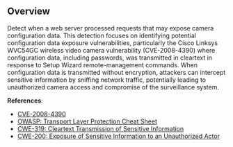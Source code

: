 ## Overview

Detect when a web server processed requests that may expose camera configuration data. This detection focuses on identifying potential configuration data exposure vulnerabilities, particularly the Cisco Linksys WVC54GC wireless video camera vulnerability (CVE-2008-4390) where configuration data, including passwords, was transmitted in cleartext in response to Setup Wizard remote-management commands. When configuration data is transmitted without encryption, attackers can intercept sensitive information by sniffing network traffic, potentially leading to unauthorized camera access and compromise of the surveillance system.

**References**:
- [CVE-2008-4390](https://cve.mitre.org/cgi-bin/cvename.cgi?name=CVE-2008-4390)
- [OWASP: Transport Layer Protection Cheat Sheet](https://cheatsheetseries.owasp.org/cheatsheets/Transport_Layer_Protection_Cheat_Sheet.html)
- [CWE-319: Cleartext Transmission of Sensitive Information](https://cwe.mitre.org/data/definitions/319.html)
- [CWE-200: Exposure of Sensitive Information to an Unauthorized Actor](https://cwe.mitre.org/data/definitions/200.html)
